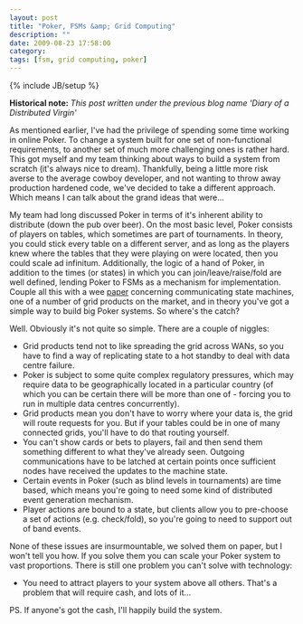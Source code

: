 ```yaml
---
layout: post
title: "Poker, FSMs &amp; Grid Computing"
description: ""
date: 2009-08-23 17:58:00
category: 
tags: [fsm, grid computing, poker]
---
```

{% include JB/setup %}

**Historical note:** *This post written under the previous blog name 'Diary of a Distributed Virgin'*

As mentioned earlier, I've had the privilege of spending some time working in online Poker. To change a system built for one set of non-functional requirements, to another set of much more challenging ones is rather hard. This got myself and my team thinking about ways to build a system from scratch (it's always nice to dream). Thankfully, being a little more risk averse to the average cowboy developer, and not wanting to throw away production hardened code, we've decided to take a different approach. Which means I can talk about the grand ideas that were...  

My team had long discussed Poker in terms of it's inherent ability to distribute (down the pub over beer). On the most basic level, Poker consists of players on tables, which sometimes are part of tournaments. In theory, you could stick every table on a different server, and as long as the players knew where the tables that they were playing on were located, then you could scale ad infinitum. Additionally, the logic of a hand of Poker, in addition to the times (or states) in which you can join/leave/raise/fold are well defined, lending Poker to FSMs as a mechanism for implementation.  Couple all this with a wee [paper](http://hillside.net/plop/plop2001/accepted_submissions/PLoP2001/ybyun0/PLoP2001_ybyun0_1.pdf) concerning communicating state machines, one of a number of grid products on the market, and in theory you've got a simple way to build big Poker systems. So where's the catch?  

Well. Obviously it's not quite so simple. There are a couple of niggles:
 * Grid products tend not to like spreading the grid across WANs, so you have to find a way of replicating state to a hot standby to deal with data centre failure.
 * Poker is subject to some quite complex regulatory pressures, which may require data to be geographically located in a particular country (of which you can be certain there will be more than one of - forcing you to run in multiple data centres concurrently).
 * Grid products mean you don't have to worry where your data is, the grid will route requests for you. But if your tables could be in one of many connected grids, you'll have to do that routing yourself.
 * You can't show cards or bets to players, fail and then send them something different to what they've already seen. Outgoing communications have to be latched at certain points once sufficient nodes have received the updates to the machine state.
 * Certain events in Poker (such as blind levels in tournaments) are time based, which means you're going to need some kind of distributed event generation mechanism.
 * Player actions are bound to a state, but clients allow you to pre-choose a set of actions (e.g. check/fold), so you're going to need to support out of band events.

None of these issues are insurmountable, we solved them on paper, but I won't tell you how. If you solve them you can scale your Poker system to vast proportions. There is still one problem you can't solve with technology:
 * You need to attract players to your system above all others. That's a problem that will require cash, and lots of it...

PS. If anyone's got the cash, I'll happily build the system.
